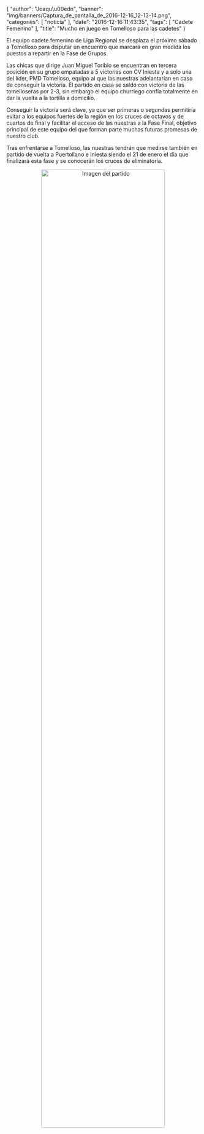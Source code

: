 {
  "author": "Joaqu\u00edn", 
  "banner": "img/banners/Captura_de_pantalla_de_2016-12-16_12-13-14.png", 
  "categories": [
    "noticia"
  ], 
  "date": "2016-12-16 11:43:35", 
  "tags": [
    "Cadete Femenino"
  ], 
  "title": "Mucho en juego en Tomelloso para las cadetes"
}

El equipo cadete femenino de Liga Regional se desplaza el próximo sábado a Tomelloso para disputar un encuentro que marcará en gran medida los puestos a repartir en la Fase de Grupos.

Las chicas que dirige Juan Miguel Toribio se encuentran en tercera posición en su grupo empatadas a 5 victorias con CV Iniesta y a solo una del líder, PMD Tomelloso, equipo al que las nuestras adelantarían en caso de conseguir la victoria. El partido en casa se saldó con victoria de las tomelloseras por 2-3, sin embargo el equipo churriego confía totalmente en dar la vuelta a la tortilla a domicilio.

Conseguir la victoria será clave, ya que ser primeras o segundas permitiría evitar a los equipos fuertes de la región en los cruces de octavos y de cuartos de final y facilitar el acceso de las nuestras a la Fase Final, objetivo principal de este equipo del que forman parte muchas futuras promesas de nuestro club.

Tras enfrentarse a Tomelloso, las nuestras tendrán que medirse también en partido de vuelta a Puertollano e Iniesta siendo el 21 de enero el día que finalizará esta fase y se conocerán los cruces de eliminatoria.


<center>
<a target="_new" href="http://www.advmiguelturra.org/img/banners/Captura%20de%20pantalla%20de%202016-12-16%2012-13-14.png"> 
<img alt="Imagen del partido" width="80%" align="center" src="http://www.advmiguelturra.org/img/banners/Captura%20de%20pantalla%20de%202016-12-16%2012-13-14.png"/> </a> </center>

